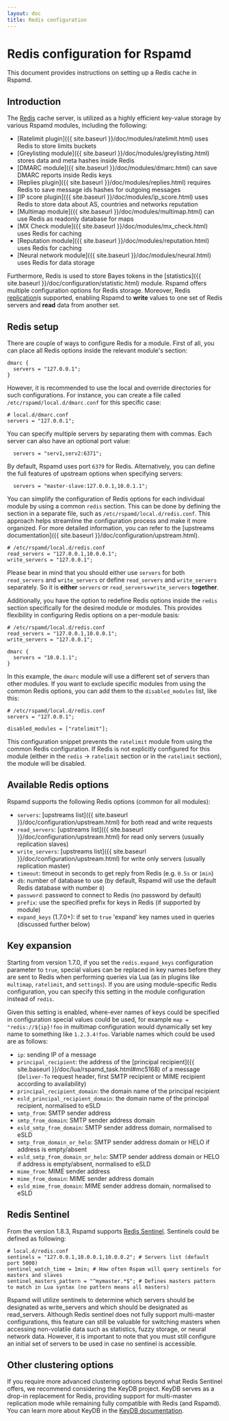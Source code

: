 ```yaml
---
layout: doc
title: Redis configuration
---
```


# Redis configuration for Rspamd

This document provides instructions on setting up a Redis cache in Rspamd.

## Introduction

The [Redis](https://redis.io) cache server, is utilized as a highly efficient key-value storage by various Rspamd modules, including the following:

* [Ratelimit plugin]({{ site.baseurl }}/doc/modules/ratelimit.html) uses Redis to store limits buckets
* [Greylisting module]({{ site.baseurl }}/doc/modules/greylisting.html) stores data and meta hashes inside Redis
* [DMARC module]({{ site.baseurl }}/doc/modules/dmarc.html) can save DMARC reports inside Redis keys
* [Replies plugin]({{ site.baseurl }}/doc/modules/replies.html) requires Redis to save message ids hashes for outgoing messages
* [IP score plugin]({{ site.baseurl }}/doc/modules/ip_score.html) uses Redis to store data about AS, countries and networks reputation
* [Multimap module]({{ site.baseurl }}/doc/modules/multimap.html) can use Redis as readonly database for maps
* [MX Check module]({{ site.baseurl }}/doc/modules/mx_check.html) uses Redis for caching
* [Reputation module]({{ site.baseurl }}/doc/modules/reputation.html) uses Redis for caching
* [Neural network module]({{ site.baseurl }}/doc/modules/neural.html) uses Redis for data storage

Furthermore, Redis is used to store Bayes tokens in the [statistics]({{ site.baseurl }}/doc/configuration/statistic.html) module. Rspamd offers multiple configuration options for Redis storage. Moreover, Redis [replication](https://redis.io/docs/management/replication/)is supported, enabling Rspamd to **write** values to one set of Redis servers and **read** data from another set.

## Redis setup

There are couple of ways to configure Redis for a module. First of all, you can place all Redis options inside the relevant module's section:

~~~ucl
dmarc {
  servers = "127.0.0.1";
}
~~~

However, it is recommended to use the local and override directories for such configurations. For instance, you can create a file called `/etc/rspamd/local.d/dmarc.conf` for this specific case:
~~~ucl
# local.d/dmarc.conf
servers = "127.0.0.1";
~~~

You can specify multiple servers by separating them with commas. Each server can also have an optional port value:

~~~ucl
  servers = "serv1,serv2:6371";
~~~

By default, Rspamd uses port `6379` for Redis. Alternatively, you can define the full features of upstream options when specifying servers:

~~~ucl
  servers = "master-slave:127.0.0.1,10.0.1.1";
~~~

You can simplify the configuration of Redis options for each individual module by using a common `redis` section. This can be done by defining the section in a separate file, such as `/etc/rspamd/local.d/redis.conf`. This approach helps streamline the configuration process and make it more organized. 
For more detailed information, you can refer to the [upstreams documentation]({{ site.baseurl }}/doc/configuration/upstream.html).

~~~ucl
# /etc/rspamd/local.d/redis.conf
read_servers = "127.0.0.1,10.0.0.1";
write_servers = "127.0.0.1";
~~~

Please bear in mind that you should either use `servers` for both `read_servers` and `write_servers` or define `read_servers` and `write_servers` separately. So it is **either** `servers` or `read_servers`+`write_servers` **together**.

Additionally, you have the option to redefine Redis options inside the `redis` section specifically for the desired module or modules. This provides flexibility in configuring Redis options on a per-module basis:

~~~ucl
# /etc/rspamd/local.d/redis.conf
read_servers = "127.0.0.1,10.0.0.1";
write_servers = "127.0.0.1";

dmarc {
  servers = "10.0.1.1";
}
~~~

In this example, the `dmarc` module will use a different set of servers than other modules. If you want to exclude specific modules from using the common Redis options, you can add them to the `disabled_modules` list, like this:

~~~ucl
# /etc/rspamd/local.d/redis.conf
servers = "127.0.0.1";

disabled_modules = ["ratelimit"];
~~~

This configuration snippet prevents the `ratelimit` module from using the common Redis configuration. If Redis is not explicitly configured for this module (either in the `redis` -> `ratelimit` section or in the `ratelimit` section), the module will be disabled.

## Available Redis options

Rspamd supports the following Redis options (common for all modules):

* `servers`: [upstreams list]({{ site.baseurl }}/doc/configuration/upstream.html) for both read and write requests
* `read_servers`: [upstreams list]({{ site.baseurl }}/doc/configuration/upstream.html) for read only servers (usually replication slaves)
* `write_servers`: [upstreams list]({{ site.baseurl }}/doc/configuration/upstream.html) for write only servers (usually replication master)
* `timeout`: timeout in seconds to get reply from Redis (e.g. `0.5s` or `1min`)
* `db`: number of database to use (by default, Rspamd will use the default Redis database with number `0`)
* `password`: password to connect to Redis (no password by default)
* `prefix`: use the specified prefix for keys in Redis (if supported by module)
* `expand_keys` (1.7.0+): if set to `true` 'expand' key names used in queries (discussed further below)

## Key expansion

Starting from version 1.7.0, if you set the `redis.expand_keys` configuration parameter to `true`, special values can be replaced in key names before they are sent to Redis when performing queries via Lua (as in plugins like `multimap`, `ratelimit`, and `settings`). If you are using module-specific Redis configuration, you can specify this setting in the module configuration instead of `redis`.

Given this setting is enabled, where-ever names of keys could be specified in configuration special values could be used, for example `map = "redis://${ip}!foo` in multimap configuration would dynamically set key name to something like `1.2.3.4!foo`. Variable names which could be used are as follows:

* `ip`: sending IP of a message
* `principal_recipient`: the address of the [principal recipient]({{ site.baseurl }}/doc/lua/rspamd_task.html#mc5168) of a message (`Deliver-To` request header, first SMTP recipient or MIME recipient according to availability)
* `principal_recipient_domain`: the domain name of the principal recipient
* `esld_principal_recipient_domain`: the domain name of the principal recipient, normalised to eSLD
* `smtp_from`: SMTP sender address
* `smtp_from_domain`: SMTP sender address domain
* `esld_smtp_from_domain`: SMTP sender address domain, normalised to eSLD
* `smtp_from_domain_or_helo`: SMTP sender address domain or HELO if address is empty/absent
* `esld_smtp_from_domain_or_helo`: SMTP sender address domain or HELO if address is empty/absent, normalised to eSLD
* `mime_from`: MIME sender address
* `mime_from_domain`: MIME sender address domain
* `esld_mime_from_domain`: MIME sender address domain, normalised to eSLD

## Redis Sentinel

From the version 1.8.3, Rspamd supports [Redis Sentinel](https://redis.io/topics/sentinel). Sentinels could be defined as following:

~~~ucl
# local.d/redis.conf
sentinels = "127.0.0.1,10.0.0.1,10.0.0.2"; # Servers list (default port 5000)
sentinel_watch_time = 1min; # How often Rspam will query sentinels for masters and slaves
sentinel_masters_pattern = "^mymaster.*$"; # Defines masters pattern to match in Lua syntax (no pattern means all masters)
~~~

Rspamd will utilize sentinels to determine which servers should be designated as write_servers and which should be designated as read_servers. Although Redis sentinel does not fully support multi-master configurations, this feature can still be valuable for switching masters when accessing non-volatile data such as statistics, fuzzy storage, or neural network data. However, it is important to note that you must still configure an initial set of servers to be used in case no sentinel is accessible.

## Other clustering options
If you require more advanced clustering options beyond what Redis Sentinel offers, we recommend considering the KeyDB project. KeyDB serves as a drop-in replacement for Redis, providing support for multi-master replication mode while remaining fully compatible with Redis (and Rspamd). You can learn more about KeyDB in the [KeyDB documentation](https://docs.keydb.dev/).
